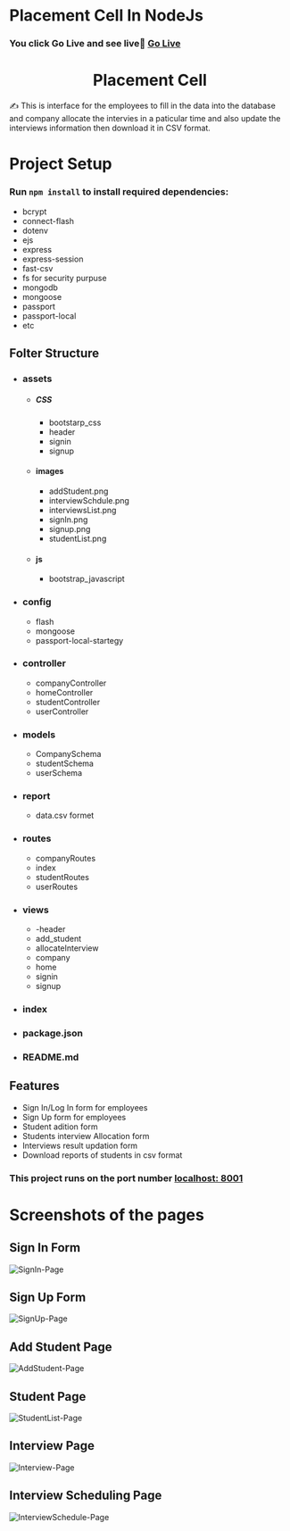 # Placement Cell In NodeJs

### You click Go Live and see live🥰 [Go Live]()

<h1 align="center">Placement Cell</h1> 
<p>
  ✍ This is interface for the employees to fill in the data into the database and company allocate the intervies in a paticular time and also update the interviews information then download it in CSV format.
</p>

<h1>Project Setup</h1>

### Run `npm install` to install required dependencies:
- bcrypt 
- connect-flash
- dotenv
- ejs
- express
- express-session
- fast-csv
- fs for security purpuse
- mongodb
- mongoose
- passport
- passport-local 
- etc
## Folter Structure
- ### assets
    - ##### CSS
        - bootstarp_css
        - header
        - signin
        - signup
    - #### images
      - addStudent.png
      - interviewSchdule.png
      - interviewsList.png
      - signIn.png
      - signup.png
      - studentList.png
    - #### js
      - bootstrap_javascript
- ### config
    - flash
    - mongoose
    - passport-local-startegy
- ### controller
    - companyController
    - homeController
    - studentController
    - userController
- ### models
    - CompanySchema
    - studentSchema
    - userSchema
- ### report
    - data.csv formet
- ### routes
    - companyRoutes
    - index
    - studentRoutes
    - userRoutes
- ### views
    - -header
    - add_student
    - allocateInterview
    - company
    - home
    - signin
    - signup
- ### index
- ### package.json
- ### README.md
## Features

- Sign In/Log In form for employees
- Sign Up form for employees
- Student adition form
- Students interview Allocation form
- Interviews result updation form
- Download reports of students in csv format

### This project runs on the port number [localhost: 8001]()

# Screenshots of the pages

## Sign In Form
  ![SignIn-Page](./assets/images/signIn.png)
  
## Sign Up Form
  ![SignUp-Page](./assets/images/signup.png)

## Add Student Page
  ![AddStudent-Page](./assets/images/addStudent.png)

## Student Page 
  ![StudentList-Page](./assets/images/listOfStudent.png)

## Interview Page
  ![Interview-Page](./assets/images/interviewsList.png)

## Interview Scheduling Page
  ![InterviewSchedule-Page](./assets/images/interviewSchedule.png)
